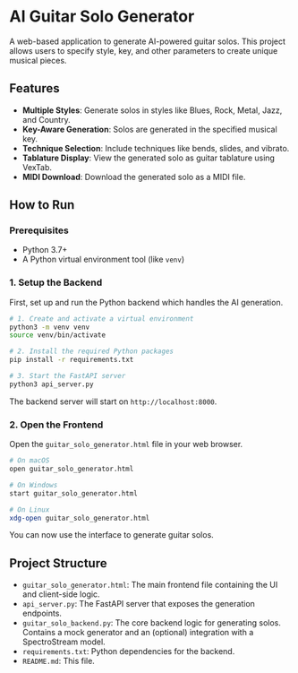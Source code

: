 # AI Guitar Solo Generator

A web-based application to generate AI-powered guitar solos. This project allows users to specify style, key, and other parameters to create unique musical pieces.

## Features

- **Multiple Styles**: Generate solos in styles like Blues, Rock, Metal, Jazz, and Country.
- **Key-Aware Generation**: Solos are generated in the specified musical key.
- **Technique Selection**: Include techniques like bends, slides, and vibrato.
- **Tablature Display**: View the generated solo as guitar tablature using VexTab.
- **MIDI Download**: Download the generated solo as a MIDI file.

## How to Run

### Prerequisites

- Python 3.7+
- A Python virtual environment tool (like `venv`)

### 1. Setup the Backend

First, set up and run the Python backend which handles the AI generation.

```bash
# 1. Create and activate a virtual environment
python3 -m venv venv
source venv/bin/activate

# 2. Install the required Python packages
pip install -r requirements.txt

# 3. Start the FastAPI server
python3 api_server.py
```

The backend server will start on `http://localhost:8000`.

### 2. Open the Frontend

Open the `guitar_solo_generator.html` file in your web browser.

```bash
# On macOS
open guitar_solo_generator.html

# On Windows
start guitar_solo_generator.html

# On Linux
xdg-open guitar_solo_generator.html
```

You can now use the interface to generate guitar solos.

## Project Structure

- `guitar_solo_generator.html`: The main frontend file containing the UI and client-side logic.
- `api_server.py`: The FastAPI server that exposes the generation endpoints.
- `guitar_solo_backend.py`: The core backend logic for generating solos. Contains a mock generator and an (optional) integration with a SpectroStream model.
- `requirements.txt`: Python dependencies for the backend.
- `README.md`: This file. 